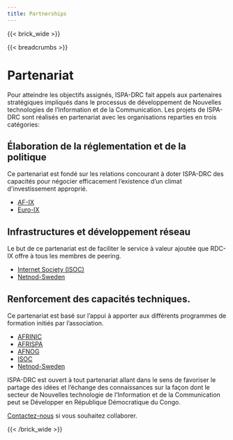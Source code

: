 ```yaml
---
title: Partnerships
---
```

{{< brick_wide >}}

{{< breadcrumbs >}}

# Partenariat

Pour atteindre les objectifs assignés, ISPA-DRC  fait appels aux partenaires stratégiques impliqués dans le processus de développement de Nouvelles technologies de l’Information et de la Communication. Les projets de ISPA-DRC sont réalisés en partenariat avec les organisations reparties en trois catégories:

## Élaboration de la réglementation et de la politique
Ce partenariat est fondé sur les relations concourant à doter ISPA-DRC des capacités  pour négocier efficacement l’existence d’un climat d'investissement approprié.

- <a href="https://www.af-ix.net/">AF-IX</a>
- <a href="<https://www.euro-ix.net/en/">Euro-IX</a>

## Infrastructures et développement réseau
Le but de ce partenariat est de faciliter le service à valeur ajoutée que RDC-IX  offre à tous les membres de peering.

- <a href="https://www.internetsociety.org/">Internet Society (ISOC)</a>
- <a href="https://www.netnod.se/">Netnod-Sweden</a>

## Renforcement des capacités techniques.
Ce partenariat est basé sur l’appui à apporter aux différents programmes de formation initiés par l’association.

- <a href="https://afrinic.net/">AFRINIC</a>
- <a href="https://afrispa.org/">AFRISPA</a>
- <a href="https://www.afnog.org/index.php">AFNOG</a>
- <a href="https://www.internetsociety.org/">ISOC</a>
- <a href="https://www.netnod.se/">Netnod-Sweden</a>

ISPA-DRC est ouvert à tout partenariat allant dans le sens de favoriser  le partage des idées et l’échange des connaissances sur la façon dont le secteur de Nouvelles technologie de l’Information et de la Communication peut se Développer en République Démocratique du Congo.

<a href="mailto:info@ispa-drc.cd">Contactez-nous</a> 
si vous souhaitez collaborer.

{{< /brick_wide >}}